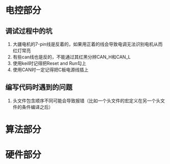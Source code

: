 # 电控部分

## 调试过程中的坑

1. 大疆电机的7-pin线是反着的，如果用正着的线会导致电调无法识别电机从而红灯常亮
2. 有些can线也是反的，不能通过其红黑分辨CAN_H和CAN_L
3. 使用keil时记得把Reset and Run勾上
4. 使用CAN时一定记得把C板电源线插上

## 编写代码时遇到的问题

1. 头文件包含顺序不同可能会导致报错（比如一个头文件的宏定义在另一个头文件的条件编译之后）


# 算法部分


# 硬件部分